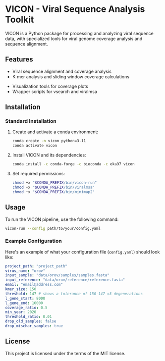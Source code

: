 # VICON - Viral Sequence Analysis Toolkit

VICON is a Python package for processing and analyzing viral sequence data, with specialized tools for viral genome coverage analysis and sequence alignment.

## Features

- Viral sequence alignment and coverage analysis
- K-mer analysis and sliding window coverage calculations
<!-- - Support for segmented viral genomes (rotavirus, influenza, etc.) -->
- Visualization tools for coverage plots
- Wrapper scripts for vsearch and viralmsa
<!-- - Support for multiple input formats (FASTA, WIG) -->

## Installation

### Standard Installation

1. Create and activate a conda environment:
   ```bash
   conda create -n vicon python=3.11
   conda activate vicon
   ```

2. Install VICON and its dependencies:
   ```bash
   conda install -c conda-forge -c bioconda -c eka97 vicon
   ```

3. Set required permissions:
   ```bash
   chmod +x "$CONDA_PREFIX/bin/vicon-run"
   chmod +x "$CONDA_PREFIX/bin/viralmsa"
   chmod +x "$CONDA_PREFIX/bin/minimap2"
   ```

<!-- ### Development Installation

1. Clone the repository:
   ```bash
   git clone https://github.com/EhsanKA/vicon.git
   cd vicon
   ```

2. Create and activate a conda environment:
   ```bash
   conda env create -f environment.yaml
   conda activate vicon
   ```

3. Dependencies:
   - Depending on your os version, download the miniconda from:
   ```
   https://www.anaconda.com/docs/getting-started/miniconda/install#macos-linux-installation
   ```
   - Install vsearch:
     ```bash
     conda install -c bioconda vsearch -y
     ```
   - ViralMSA:
      ```bash
      mkdir -p scripts && cd scripts
      wget "https://github.com/niemasd/ViralMSA/releases/latest/download/ViralMSA.py"
      chmod a+x ViralMSA.py
      cd ../
      ```

4. Install VICON in development mode:
   ```bash
   pip install -e .
   ```

5. Set required permissions:
   ```bash
   chmod +x "$CONDA_PREFIX/bin/vicon-run"
   chmod +x "$CONDA_PREFIX/bin/viralmsa"
   ``` -->

## Usage

To run the VICON pipeline, use the following command:

```bash
vicon-run --config path/to/your/config.yaml
```

### Example Configuration

Here's an example of what your configuration file (`config.yaml`) should look like:

```yaml
project_path: "project_path"
virus_name: "orov"
input_sample: "data/orov/samples/samples.fasta"
input_reference: "data/orov/reference/reference.fasta"
email: "email@address.com"
kmer_size: 150
threshold: 147 # shows a tolerance of 150-147 =3 degenerations
l_gene_start: 8000
l_gene_end: 16000
coverage_ratio: 0.5
min_year: 2020
threshold_ratio: 0.01
drop_old_samples: false
drop_mischar_samples: true
```

## License
This project is licensed under the terms of the MIT license.
